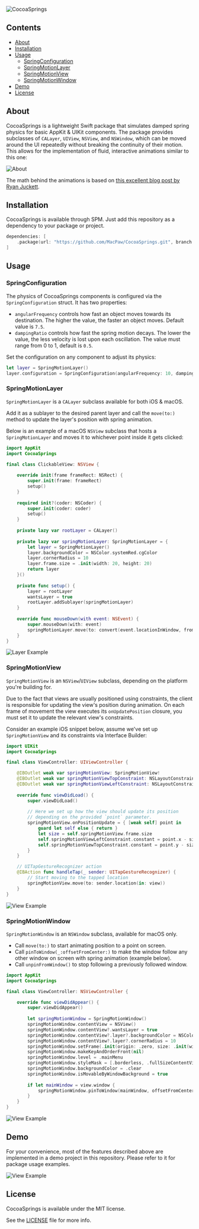 ![CocoaSprings](https://github.com/MacPaw/CocoaSprings/blob/main/Screenshots/header.gif)

## Contents
- [About](#about)
- [Installation](#installation)
- [Usage](#usage)
  - [SpringConfiguration](#springconfiguration)
  - [SpringMotionLayer](#springmotionlayer)
  - [SpringMotionView](#springmotionview)
  - [SpringMotionWindow](#springmotionwindow)
- [Demo](#demo)
- [License](#license)

## About

CocoaSprings is a lightweight Swift package that simulates damped spring physics for basic AppKit & UIKit components. The package provides subclasses of `CALayer`, `UIView`, `NSView`, and `NSWindow`, which can be moved around the UI repeatedly without breaking the continuity of their motion. This allows for the implementation of fluid, interactive animations similar to this one:

![About](https://github.com/MacPaw/CocoaSprings/blob/main/Screenshots/about.gif)

The math behind the animations is based on [this excellent blog post by Ryan Juckett](https://www.ryanjuckett.com/damped-springs/).

## Installation

CocoaSprings is available through SPM. Just add this repository as a dependency to your package or project.

```swift
dependencies: [
    .package(url: "https://github.com/MacPaw/CocoaSprings.git", branch: "main")
]
```

## Usage

### SpringConfiguration

The physics of CocoaSprings components is configured via the `SpringConfiguration` struct. It has two properties: 
- `angularFrequency` controls how fast an object moves towards its destination. The higher the value, the faster an object moves. Default value is `7.5`.
- `dampingRatio` controls how fast the spring motion decays. The lower the value, the less velocity is lost upon each oscillation. The value must range from 0 to 1, default is `0.5`.

Set the configuration on any component to adjust its physics:
```swift
let layer = SpringMotionLayer()
layer.configuration = SpringConfiguration(angularFrequency: 10, dampingRatio: 0.7)
```

### SpringMotionLayer

`SpringMotionLayer` is a `CALayer` subclass available for both iOS & macOS. 

Add it as a sublayer to the desired parent layer and call the `move(to:)` method to update the layer's position with spring animation.

Below is an example of a macOS `NSView` subclass that hosts a `SpringMotionLayer` and moves it to whichever point inside it gets clicked:

```swift
import AppKit
import CocoaSprings

final class ClickableView: NSView {
    
    override init(frame frameRect: NSRect) {
        super.init(frame: frameRect)
        setup()
    }
    
    required init?(coder: NSCoder) {
        super.init(coder: coder)
        setup()
    }
    
    private lazy var rootLayer = CALayer()
    
    private lazy var springMotionLayer: SpringMotionLayer = {
        let layer = SpringMotionLayer()
        layer.backgroundColor = NSColor.systemRed.cgColor
        layer.cornerRadius = 10
        layer.frame.size = .init(width: 20, height: 20)
        return layer
    }()
    
    private func setup() {
        layer = rootLayer
        wantsLayer = true
        rootLayer.addSublayer(springMotionLayer)
    }
    
    override func mouseDown(with event: NSEvent) {
        super.mouseDown(with: event)
        springMotionLayer.move(to: convert(event.locationInWindow, from: nil))
    }
}
```

![Layer Example](https://github.com/MacPaw/CocoaSprings/blob/main/Screenshots/layer.gif)

### SpringMotionView

`SpringMotionView` is an `NSView`/`UIView` subclass, depending on the platform you're building for. 

Due to the fact that views are usually positioned using constraints, the client is responsible for updating the view's position during animation. On each frame of movement the view executes its `onUpdatePosition` closure, you must set it to update the relevant view's constraints.

Consider an example iOS snippet below, assume we've set up `SpringMotionView` and its constraints via Interface Builder: 

```swift
import UIKit
import CocoaSprings

final class ViewController: UIViewController {

    @IBOutlet weak var springMotionView: SpringMotionView!
    @IBOutlet weak var springMotionViewTopConstraint: NSLayoutConstraint!
    @IBOutlet weak var springMotionViewLeftConstraint: NSLayoutConstraint!
    
    override func viewDidLoad() {
        super.viewDidLoad()
        
        // Here we set up how the view should update its position
        // depending on the provided `point` parameter.
        springMotionView.onPositionUpdate = { [weak self] point in
            guard let self else { return }
            let size = self.springMotionView.frame.size
            self.springMotionViewLeftConstraint.constant = point.x - size.width / 2
            self.springMotionViewTopConstraint.constant = point.y - size.height / 2
        }
    }

    // UITapGestureRecognizer action
    @IBAction func handleTap(_ sender: UITapGestureRecognizer) {
        // Start moving to the tapped location
        springMotionView.move(to: sender.location(in: view))
    }
}
``` 

![View Example](https://github.com/MacPaw/CocoaSprings/blob/main/Screenshots/view.gif)

### SpringMotionWindow

`SpringMotionWindow` is an `NSWindow` subclass, available for macOS only.

- Call `move(to:)` to start animating position to a point on screen.
- Call `pinToWindow(_:offsetFromCenter:)` to make the window follow any other window on screen with spring animation (example below).
- Call `unpinFromWindow()` to stop following a previously followed window.

```swift
import AppKit
import CocoaSprings

final class ViewController: NSViewController {

    override func viewDidAppear() {
        super.viewDidAppear()
        
        let springMotionWindow = SpringMotionWindow()
        springMotionWindow.contentView = NSView()
        springMotionWindow.contentView?.wantsLayer = true
        springMotionWindow.contentView?.layer?.backgroundColor = NSColor.systemRed.cgColor
        springMotionWindow.contentView?.layer?.cornerRadius = 10
        springMotionWindow.setFrame(.init(origin: .zero, size: .init(width: 100, height: 100)), display: true)
        springMotionWindow.makeKeyAndOrderFront(nil)
        springMotionWindow.level = .mainMenu
        springMotionWindow.styleMask = [.borderless, .fullSizeContentView]
        springMotionWindow.backgroundColor = .clear
        springMotionWindow.isMovableByWindowBackground = true
        
        if let mainWindow = view.window {
            springMotionWindow.pinToWindow(mainWindow, offsetFromCenter: .init(x: 300, y: 100))
        }
    }
}
```

![View Example](https://github.com/MacPaw/CocoaSprings/blob/main/Screenshots/window.gif)

## Demo
For your convenience, most of the features described above are implemented in a demo project in this repository. Please refer to it for package usage examples.

![View Example](https://github.com/MacPaw/CocoaSprings/blob/main/Screenshots/demo.png)

## License

CocoaSprings is available under the MIT license.

See the [LICENSE](https://github.com/MacPaw/CocoaSprings/blob/master/LICENSE) file for more info.
